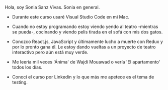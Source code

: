 Hola, soy Sonia Sanz Vivas. Sonia en general.

- Durante este curso usaré Visual Studio Code en mi Mac.

- Cuando no estoy programando estoy viendo yendo al teatro -mientras se pueda-, cocinando y viendo pelis tirada en el sofá con mis dos gatos.

- Conozco React.js, JavaScript y últimamente lucho a muerte con Redux y por lo pronto gana él. Le estoy dando vueltas a un proyecto de teatro interactivo pero aún está muy verde.

- Me leería mil veces 'Ánima' de Wajdi Mouawad o vería 'El apartamento' todos los días.

- Conocí el curso por Linkedin y lo que más me apetece es el tema de testing.
